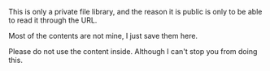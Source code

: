 This is only a private file library, and the reason it is public is only to be able to read it through the URL.

Most of the contents are not mine, I just save them here.

Please do not use the content inside.  Although I can't stop you from doing this.
